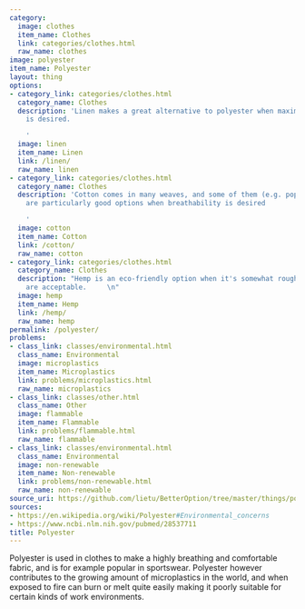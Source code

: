 ```yaml
---
category:
  image: clothes
  item_name: Clothes
  link: categories/clothes.html
  raw_name: clothes
image: polyester
item_name: Polyester
layout: thing
options:
- category_link: categories/clothes.html
  category_name: Clothes
  description: 'Linen makes a great alternative to polyester when maximum breathability
    is desired.

    '
  image: linen
  item_name: Linen
  link: /linen/
  raw_name: linen
- category_link: categories/clothes.html
  category_name: Clothes
  description: 'Cotton comes in many weaves, and some of them (e.g. poplin and seersucker)
    are particularly good options when breathability is desired

    '
  image: cotton
  item_name: Cotton
  link: /cotton/
  raw_name: cotton
- category_link: categories/clothes.html
  category_name: Clothes
  description: "Hemp is an eco-friendly option when it's somewhat rougher fibers\n\
    are acceptable.     \n"
  image: hemp
  item_name: Hemp
  link: /hemp/
  raw_name: hemp
permalink: /polyester/
problems:
- class_link: classes/environmental.html
  class_name: Environmental
  image: microplastics
  item_name: Microplastics
  link: problems/microplastics.html
  raw_name: microplastics
- class_link: classes/other.html
  class_name: Other
  image: flammable
  item_name: Flammable
  link: problems/flammable.html
  raw_name: flammable
- class_link: classes/environmental.html
  class_name: Environmental
  image: non-renewable
  item_name: Non-renewable
  link: problems/non-renewable.html
  raw_name: non-renewable
source_uri: https://github.com/lietu/BetterOption/tree/master/things/polyester.md
sources:
- https://en.wikipedia.org/wiki/Polyester#Environmental_concerns
- https://www.ncbi.nlm.nih.gov/pubmed/28537711
title: Polyester
---
```


Polyester is used in clothes to make a highly breathing and comfortable fabric, and is for example popular in sportswear. Polyester however contributes to the growing amount of microplastics in the world, and when exposed to fire can burn or melt quite easily making it poorly suitable for certain kinds of work environments.